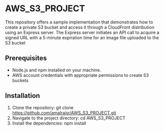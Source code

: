 # AWS_S3_PROJECT

This repository offers a sample implementation that demonstrates how to create a private S3 bucket and access it through a CloudFront distribution using an Express server. The Express server initiates an API call to acquire a signed URL with a 5-minute expiration time for an image file uploaded to the S3 bucket

## Prerequisites
- Node.js and npm installed on your machine.
- AWS account credentials with appropriate permissions to create S3 buckets

## Installation
1. Clone the repository: git clone https://github.com/amalrajsr/AWS_S3_PROJECT.git
2. Navigate to the project directory: cd AWS_S3_PROJECT
3. Install the dependencies: npm install






